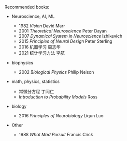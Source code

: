 Recommended books:

* Neuroscience, AI, ML
  * 1982 _Vision_ David Marr
  * 2001 _Theoretical Neuroscience_ Peter Dayan
  * 2007 _Dynamical System in Neuroscience_ Izhikevich
  * 2015 _Principles of Neural Design_ Peter Sterling
  * 2016 机器学习 周志华
  * 2021 统计学习方法 李航
* biophysics
  * 2002 _Biological Physics_ Philip Nelson

* math, physics, statistics
  * 常微分方程 丁同仁 
  * _Introduction to Probability Models_ Ross
* biology
  * 2016 _Principles of Neurobiology_ Liqun Luo

* Other
  * 1988 _What Mad Pursuit_ Francis Crick

